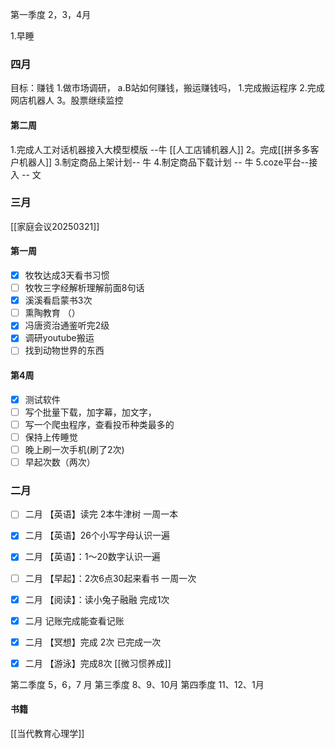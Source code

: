 第一季度 2，3，4月

1.早睡

### 四月
目标：赚钱
1.做市场调研，
a.B站如何赚钱，搬运赚钱吗，
1.完成搬运程序
2.完成网店机器人
3。股票继续监控
#### 第二周
1.完成人工对话机器接入大模型模版 --牛
[[人工店铺机器人]]
2。完成[[拼多多客户机器人]]
3.制定商品上架计划-- 牛
4.制定商品下载计划 -- 牛
5.coze平台--接入 -- 文
### 三月
[[家庭会议20250321]]
#### 第一周
- [x] 牧牧达成3天看书习惯
- [ ] 牧牧三字经解析理解前面8句话
- [x] 溪溪看启蒙书3次
- [ ] 熏陶教育 （）
- [x] 冯唐资治通鉴听完2级
- [x] 调研youtube搬运
- [ ] 找到动物世界的东西

#### 第4周
- [x] 测试软件
- [ ] 写个批量下载，加字幕，加文字，
- [ ] 写一个爬虫程序，查看投币种类最多的
- [ ] 保持上传睡觉
- [ ] 晚上刷一次手机(刷了2次)
- [ ] 早起次数（两次）

### 二月
- [ ] 二月 【英语】读完 2本牛津树 一周一本
- [x] 二月 【英语】26个小写字母认识一遍
- [x] 二月 【英语】：1～20数字认识一遍
- [ ] 二月 【早起】：2次6点30起来看书 一周一次
- [x] 二月 【阅读】：读小兔子融融 完成1次
- [x] 二月 记账完成能查看记账
- [x] 二月  【冥想】完成 2次 已完成一次
- [x] 二月  【游泳】完成8次
[[微习惯养成]]


第二季度 5，6，7 月
第三季度 8、9、10月
 第四季度 11、12、1月
#### 书籍
[[当代教育心理学]]

